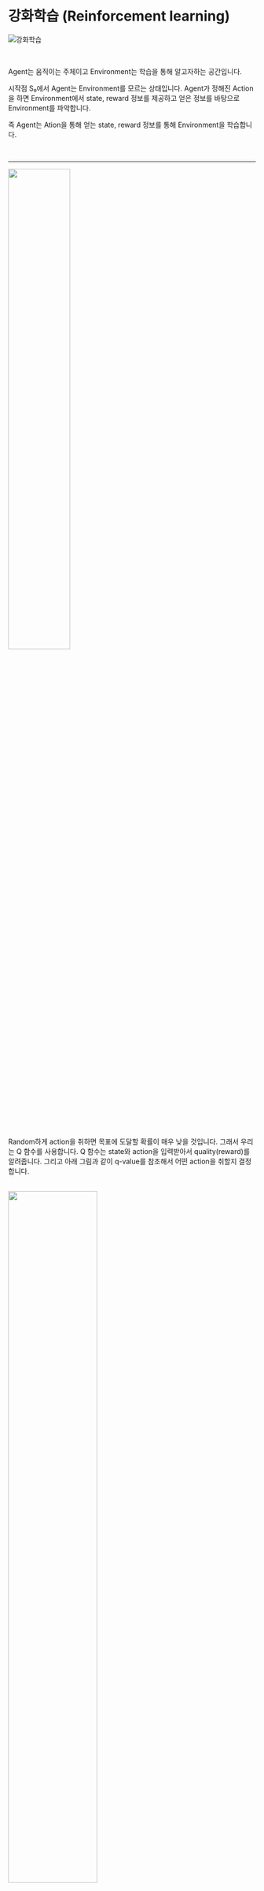 # 강화학습 (Reinforcement learning)

![강화학습](https://img1.daumcdn.net/thumb/R1280x0/?scode=mtistory2&fname=https%3A%2F%2Fblog.kakaocdn.net%2Fdn%2FBSYLy%2FbtrBiHScI3y%2FBZmggRkeghDSyqomKz55H1%2Fimg.png)

<br>

Agent는 움직이는 주체이고 Environment는 학습을 통해 알고자하는 공간입니다.

시작점 S₀에서 Agent는 Environment를 모르는 상태입니다. 
Agent가 정해진 Action을 하면 Environment에서 state, reward 정보를 제공하고 얻은 정보를 바탕으로  Environment를 파악합니다.

즉 Agent는 Ation을 통해 얻는 state, reward 정보를 통해 Environment을 학습합니다.

<br>

***
 
<img src="https://img1.daumcdn.net/thumb/R1280x0/?scode=mtistory2&fname=https%3A%2F%2Fblog.kakaocdn.net%2Fdn%2FbJUGKr%2FbtrBiroAnvL%2F9EKY4DQW6xO8PtfL6PCpRk%2Fimg.png" width=50%>

<br>

Random하게 action을 취하면 목표에 도달할 확률이 매우 낮을 것입니다. 그래서 우리는 Q 함수를 사용합니다. Q 함수는 state와 action을 입력받아서 quality(reward)를 알려줍니다. 그리고 아래 그림과 같이 q-value를 참조해서 어떤 action을 취할지 결정합니다.

<br>

<img src="https://img1.daumcdn.net/thumb/R1280x0/?scode=mtistory2&fname=https%3A%2F%2Fblog.kakaocdn.net%2Fdn%2FbZtEQr%2FbtrBk8alWRf%2FLhCHTAYdSaTiydR4HuLXh0%2Fimg.png" width="60%">

<br>

<img src="https://img1.daumcdn.net/thumb/R1280x0/?scode=mtistory2&fname=https%3A%2F%2Fblog.kakaocdn.net%2Fdn%2FStr3J%2FbtrBk8nSEet%2FwPISDumuQr9p2m1MIG1cuK%2Fimg.png" width="80%">

<br>

## Table of contents

<a href='#Dummy_Q_learning'>Dummy Q-learning</a><br>
<a href='#Exploit_vs_Exploration'>Exploit vs Exploration</a><br>
<a href='#discount_reward'>Discount Reward</a><br>
<a href='#Deterministic_vs_Stochastic'>Deterministic vs Stochastic</a><br>
<a href='#References'>References</a><br>

<br>

***

<br>

<a id='Dummy_Q_learning'></a>

## Dummy Q-learning (table)
>Action을 통해 얻는 보상을 최대화 시키는 알고리즘. 

현재 state에서 action을 취했을 때 goal에 도착하면 reward를 가져오고, goal이 아니면 다음 state의 최대 q-value를 받아옵니다. 
```python
q_value[state, action] = reward + np.max(q_value[new_state, :]) 
```

<br>

<img src="https://img1.daumcdn.net/thumb/R1280x0/?scode=mtistory2&fname=https%3A%2F%2Fblog.kakaocdn.net%2Fdn%2FxDiUx%2FbtrBk8gZbk7%2FM5r1khXxz9tGVyisZLSKKk%2Fimg.png" width="60%">

<br>

> 1. Q-Table의 q-value값을 0으로 초기화합니다.
```python
# Q Table을 모두 0으로 초기화 한다. : 2차원 (number of state, action space) = (16,4)
Q = np.zeros([env.observation_space.n, env.action_space.n])

# entry_point : gym.envs 환경 불러오기
register(
    id='LakeEnv-',
    entry_point='gym.envs.toy_text:FrozenLakeEnv',
    kwargs={'map_name':'4x4', 'is_slippery':False}
)
env = gym.make('LakeEnv-')

state = env.reset() # s₀(시작점)으로 이동
```
<img src="https://img1.daumcdn.net/thumb/R1280x0/?scode=mtistory2&fname=https%3A%2F%2Fblog.kakaocdn.net%2Fdn%2FbIPhBi%2FbtrBlL643Vi%2FumEps7SXkjLn5l7tPRpZmk%2Fimg.png" width="40%">

<br>

> 2. 초기에는 값을 랜덤으로 주고 목표(goal)를 찾기 위해서 여러번의 action을 취합니다. 그리고 목표를 찾았을 때, q-value 값들을 갱신하고 남겨놓음으로써, 다음 에피소드를 진행할 때 목표를 잘 찾을 수 있도록 해줍니다.
```python
for i in range(num_episodes):
        state = env.reset() # state : 0,0부터 시작
        rAll = 0 # tatal reward
        done = False

        action_cnt = 0
        while not done:            
            action = rargmax(q_value[state, :]) #현재 state에서 최대 보상이 있는 action선택

            # Get new state and reward from environment
            new_state, reward, done, _ = env.step(action) # state변경

            # Update Q-Table with new knowledge using learning rate
            q_value[state, action] = reward + np.max(q_value[new_state, :]) #새로운 state에서 방금 행한 행동에 대한 정보 저장.

            state = new_state

```

<img src="https://img1.daumcdn.net/thumb/R1280x0/?scode=mtistory2&fname=https%3A%2F%2Fblog.kakaocdn.net%2Fdn%2F8YVhR%2FbtrBlMETePB%2FkkiWK5nYQtiBScCkN2IKj1%2Fimg.png" width="40%">

<img src="https://img1.daumcdn.net/thumb/R1280x0/?scode=mtistory2&fname=https%3A%2F%2Fblog.kakaocdn.net%2Fdn%2FUDa0q%2FbtrBib0GihO%2FQrplxFBGGmkAs492iyTD8k%2Fimg.png" width="40%">

<img src="https://img1.daumcdn.net/thumb/R1280x0/?scode=mtistory2&fname=https%3A%2F%2Fblog.kakaocdn.net%2Fdn%2FWs654%2FbtrBk8OZL8y%2FFc3U2aS5hVVgCZTc8MWM91%2Fimg.png" width="40%">

<br>

<br>

***

<a id='Exploit_vs_Exploration'></a>

## Exploit vs Exploration

Dummy q-learning은 q-value의 최대값을 따라 움직이기 때문에 하나의 경로가 정해진 이후에 더 좋은 경로가 있어도 새로운 길을 찾는 시도를 하지않습니다. 아래와 같이 q-table로 결정된 1번 경로는 최적의 경로가 아니고 2번 경로가 최적의 경로입니다. 이와 같은 문제를 해결하기 위해서 Exploit vs Exploration 알고리즘을 사용합니다. <br>

>Exploit는 이미 알고있는 q-value값을 사용하여 action을 선택하는 것이고, Exploration은 랜덤하게 새로운 action을 선택하는 방법입니다.

<br>

<img src="https://img1.daumcdn.net/thumb/R1280x0/?scode=mtistory2&fname=https%3A%2F%2Fblog.kakaocdn.net%2Fdn%2FbbAUxp%2FbtrBrsVl7AP%2FGJgPVU8nigf7uIUXg6jcik%2Fimg.png" width="50%">

<br>

그래서 우리는 E-greedy 방식을 사용하여 action을 결정합니다.
```python
e = 0.1

if rand < e:  # 랜덤하게 뽑는 값이 e보다 작으면 Exploration(탐험)하게 action
    action = random
else:         # e보다 크면 이미 알고 있는 q-value 값이 최대인 방향으로 action
    action = argmax(Q(s, a))
```

<br>

계속해서 랜덤하게 움직인다면 경로가 어느정도 정해진 이후에도 이상한 경로로 빠질 수 있습니다. <br>

그래서 학습을 거듭할수록 정해진 경로가 나오게 된 이후에도 랜덤하게 움직이는 것을 막기위해서, 학습하는 초기에는 랜덤하게 많이가고 학습 후반부에는 e값을 줄여서 탐험을 줄이고 알고 있는 값을 바탕으로 이동하도록 하는 방법인 decaying E-greedy 를 사용합니다.
```python
for i in range(episodes):
    e = 0.1 / (i + 1)
    if random(1) < e:
        action = random
    else:
        action = argmax(Q(s, a))
```
### <결과>

<img src="https://img1.daumcdn.net/thumb/R1280x0/?scode=mtistory2&fname=https%3A%2F%2Fblog.kakaocdn.net%2Fdn%2FbV3uJt%2FbtrBsZrahb3%2FstJ6LOaG3ZoFCPXFtXwSm0%2Fimg.png" width="60%">

<br>

### Random noise
> 기존의 random 방식은 q-value값이 작던 크던간에 random하게 움직이는 것이라면 Random noise는 기존 값을 반영해서 1순위가 아니라 2순위, 3순위로 랜덤하게 움직이게 하는 방법입니다. 


<img src="https://img1.daumcdn.net/thumb/R1280x0/?scode=mtistory2&fname=https%3A%2F%2Fblog.kakaocdn.net%2Fdn%2FcF4Xoj%2FbtqSWaDycOo%2FcWR34yf8If9zXh64WTAxNk%2Fimg.png"  width="60%">

<img src="https://blog.kakaocdn.net/dn/ca1Q6t/btqS4MnjYXb/wQZFdxWw3RTHCqp2bHSTD1/img.png" width="60%">

<br>

<br>

***
<a id='discount_reward'></a>

## Discount Reward
Exploit vs Exploration을 통해 action을 랜덤으로 선택해서 다양한 경로를 찾았다면 이제는 그 경로 중 제일 좋은 경로를 알아내야합니다. 

<img src="https://img1.daumcdn.net/thumb/R1280x0/?scode=mtistory2&fname=https%3A%2F%2Fblog.kakaocdn.net%2Fdn%2Fb6J6i9%2FbtrBxbjOLt3%2FVkDO6IXIGQ16v6ZIlfEjqK%2Fimg.png" width="50%">


<img src="https://img1.daumcdn.net/thumb/R1280x0/?scode=mtistory2&fname=https%3A%2F%2Fblog.kakaocdn.net%2Fdn%2FbDqJcy%2FbtrBsu6gyrc%2FKbLFSIgbFvGbsm7GmDFPWk%2Fimg.png" width="60%">


q-value를 갱신할 때 discount reward를 곱해줌으로써 많은 state를 지날수록 더 낮을 값을 가지도록 만들어줍니다. 이를 통해 최적의 경로를 찾을 수 있습니다.
```python
q_value[state, action] = reward + discount_reward * np.max(q_value[new_state,:])
```

<img src="https://img1.daumcdn.net/thumb/R1280x0/?scode=mtistory2&fname=https%3A%2F%2Fblog.kakaocdn.net%2Fdn%2FbkNeYG%2FbtrBrKaIOfk%2FSxh81GwPpccnC3kyBJabOK%2Fimg.png" width="70%">

<br>

<br>

***

<a id='Deterministic_vs_Stochastic'></a>

## Deterministic vs Stochastic

<img src="https://img1.daumcdn.net/thumb/R1280x0/?scode=mtistory2&fname=https%3A%2F%2Fblog.kakaocdn.net%2Fdn%2Fy75Jh%2FbtrBqZ6G32w%2Ff9cCujCagtEKUt7JQk6PS0%2Fimg.png" width="70%">

<br>

Deterministric [is_slippery: False]은 키보드 방향키 오른쪽을 눌렀을 때 오른쪽으로 이동하는 것처럼 특정한 행동에 대해 항상 같은 결과를 나타냅니다. 그래서 학습시 안정적인 결과를 얻을 수 있습니다.

<br>

Stochastic [is_slippery: True]은 키보드의 입력과는 다르게 움직이 것처럼 행동에 대해 미끄러지면서 다른 결과를 나타냅니다. Stochastic환경에서는 q-value값이 Frozen Lake에서 미끄려져 우연히 이동한 결과값 일 수도 있기 때문에 q-value값대로 이동하면 아래 그림과 같이 좋은 결과를 얻을 수 없습니다. (env = gym.make('FrozenLake-v0')) 환경은 기본 세팅이 [is_slippery: True] 되어있습니다.)

<br>

<img src="https://img1.daumcdn.net/thumb/R1280x0/?scode=mtistory2&fname=https%3A%2F%2Fblog.kakaocdn.net%2Fdn%2FkDKfx%2FbtrBuArqnBl%2FoYcf25NUrx8ZvDeZJxW5Nk%2Fimg.png" width="50%">

<br>

위와 같은 문제를 해결하기 위해서 q-value를 그대로 따르지않고 Learning rate: a를 정해서 이후에 들어오는 q-value값을 얼마나 반영할지 결정합니다. Learning rate값이 0.1이면 기존에 가지고 있는 q-value을 90% 반영하고 받아오는 q-value값은 10%만 반영하게 됩니다. 

<br>

<img src="https://img1.daumcdn.net/thumb/R1280x0/?scode=mtistory2&fname=https%3A%2F%2Fblog.kakaocdn.net%2Fdn%2Fsf4TC%2FbtrBxbYKtvj%2Fm9eARC7eiKBaRmclU1CgKK%2Fimg.png" width="60%">

<br>

```python
q_value[state, action] = (1-learning_rate) * Q[state, action] + \ 
                        learning_rate * (reward + dis * np.max(Q[new_state, :]))
```

<img src="https://img1.daumcdn.net/thumb/R1280x0/?scode=mtistory2&fname=https%3A%2F%2Fblog.kakaocdn.net%2Fdn%2FrbcQo%2FbtrBwtrstXQ%2F2Js9YveTMiBnU3NodGzqD1%2Fimg.png" width="40%">

<br>

learning rate를 사용한 결과 이전보다 개선이 많이 된 것을 확인할 수 있습니다.

<br>

<br>

<a id='References'></a>

## References
[Lecture 3: Dummy Q-learning (table) - Sung Kim](https://www.youtube.com/watch?v=Vd-gmo-qO5E&list=PLlMkM4tgfjnKsCWav-Z2F-MMFRx-2gMGG&index=4)<br>
[Lab 3: Dummy Q-learning (table) - Sung Kim](https://www.youtube.com/watch?v=yOBKtGU6CG0&list=PLlMkM4tgfjnKsCWav-Z2F-MMFRx-2gMGG&index=5)<br>

---

[Lecture 4: Q-learning (table) exploit&exploration and discounted reward - Sung Kim](https://www.youtube.com/watch?v=MQ-3QScrFSI&list=PLlMkM4tgfjnKsCWav-Z2F-MMFRx-2gMGG&index=6)<br>
[Lab 4: Q-learning (table) exploit&exploration and discounted reward - Sung Kim](https://www.youtube.com/watch?v=VYOq-He90bE&list=PLlMkM4tgfjnKsCWav-Z2F-MMFRx-2gMGG&index=7)<br>

---
[Lecture 05: Q-learning on Nondeterministic Worlds! - Sung Kim](https://www.youtube.com/watch?v=6KSf-j4LL-c&list=PLlMkM4tgfjnKsCWav-Z2F-MMFRx-2gMGG&index=8)<br>

---

[강의 슬라이드](http://hunkim.github.io/ml/)<br>
[참고 블로그](https://rrojin.tistory.com/5)
